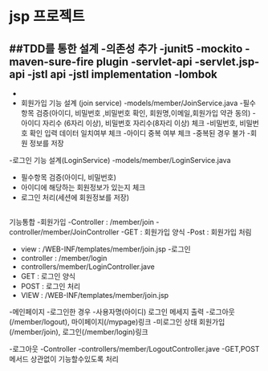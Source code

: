# jsp 프로젝트

##TDD를 통한 설계
 -의존성 추가
      -junit5 
      -mockito
      -maven-sure-fire plugin
        -servlet-api
        -servlet.jsp-api
        -jstl api
        -jstl implementation
        -lombok
- 
- 
- 회원가입 기능 설계 (join service)
         -models/member/JoinService.java
         -필수항목 검증(아이디, 비밀번호 ,비밀번호 확인, 회원명,이메일,회원가입 약관 동의)
          -아이디 자리수 (6자리 이상), 비밀번호 자리수(8자리 이상) 체크
          -비밀번호, 비밀번호 확인 입력 데이터 일치여부 체크
          -아이디 중복 여부 체크 -중복된 경우 불가
           -회원 정보를 저장 


-로그인 기능 설계(LoginService)
  -models/member/LoginService.java 
   - 필수항목 검증(아이디, 비밀번호)
   - 아이디에 해당하는 회원정보가 있는지 체크
   - 로그인 처리(세션에 회원정보를 저장)
     




##
기능통합
-회원가입
   -Controller : /member/join
   -controller/member/JoinController
   -GET : 회원가입 양식
   -Post : 회원가입 처림
   - view : /WEB-INF/templates/member/join.jsp
-로그인
   - controller : /member/login
   - controllers/member/LoginController.jave
   - GET : 로그인 양식
   - POST : 로그인 처리
   - VIEW : /WEB-INF/templates/member/join.jsp

-메인페이지
  -로그인한 경우 
  -사용자명(아이디) 로그인 메세지 출력
  -로그아웃(/member/logout), 마이페이지(/mypage)링크
-미로그인 상태
  회원가입(/member/join), 로그인(/member/login)링크

-로그아웃
-Controller
  -controllers/member/LogoutController.jave
-GET,POST 메서드 상관없이 기능할수있도록 처리
   